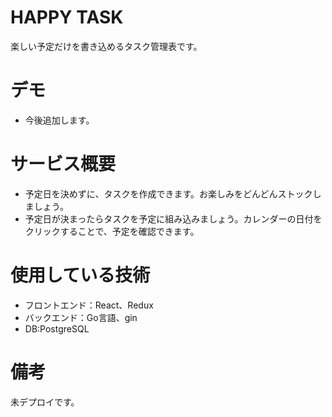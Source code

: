 # HAPPY TASK
 
楽しい予定だけを書き込めるタスク管理表です。
 
# デモ
 
* 今後追加します。
 
# サービス概要

* 予定日を決めずに、タスクを作成できます。お楽しみをどんどんストックしましょう。
* 予定日が決まったらタスクを予定に組み込みましょう。カレンダーの日付をクリックすることで、予定を確認できます。

# 使用している技術
 
* フロントエンド：React、Redux
* バックエンド：Go言語、gin
* DB:PostgreSQL
  
# 備考
 
未デプロイです。

